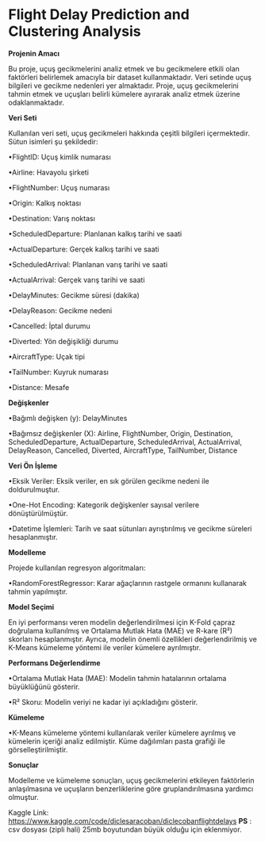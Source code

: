 # Flight Delay Prediction and Clustering Analysis

**Projenin Amacı**

Bu proje, uçuş gecikmelerini analiz etmek ve bu gecikmelere etkili olan faktörleri belirlemek amacıyla bir dataset kullanmaktadır. Veri setinde uçuş bilgileri ve gecikme nedenleri yer almaktadır. Proje, uçuş gecikmelerini tahmin etmek ve uçuşları belirli kümelere ayırarak analiz etmek üzerine odaklanmaktadır.

**Veri Seti**

Kullanılan veri seti, uçuş gecikmeleri hakkında çeşitli bilgileri içermektedir. Sütun isimleri şu şekildedir:

•FlightID: Uçuş kimlik numarası

•Airline: Havayolu şirketi

•FlightNumber: Uçuş numarası

•Origin: Kalkış noktası

•Destination: Varış noktası

•ScheduledDeparture: Planlanan kalkış tarihi ve saati

•ActualDeparture: Gerçek kalkış tarihi ve saati

•ScheduledArrival: Planlanan varış tarihi ve saati

•ActualArrival: Gerçek varış tarihi ve saati

•DelayMinutes: Gecikme süresi (dakika)

•DelayReason: Gecikme nedeni

•Cancelled: İptal durumu

•Diverted: Yön değişikliği durumu

•AircraftType: Uçak tipi

•TailNumber: Kuyruk numarası

•Distance: Mesafe


**Değişkenler**

•Bağımlı değişken (y): DelayMinutes

•Bağımsız değişkenler (X): Airline, FlightNumber, Origin, Destination, ScheduledDeparture, ActualDeparture, ScheduledArrival, ActualArrival, DelayReason, Cancelled, Diverted, AircraftType, TailNumber, Distance


**Veri Ön İşleme**

•Eksik Veriler: Eksik veriler, en sık görülen gecikme nedeni ile doldurulmuştur.

•One-Hot Encoding: Kategorik değişkenler sayısal verilere dönüştürülmüştür.

•Datetime İşlemleri: Tarih ve saat sütunları ayrıştırılmış ve gecikme süreleri hesaplanmıştır.


**Modelleme**

Projede kullanılan regresyon algoritmaları:

•RandomForestRegressor: Karar ağaçlarının rastgele ormanını kullanarak tahmin yapılmıştır.


**Model Seçimi**

En iyi performansı veren modelin değerlendirilmesi için K-Fold çapraz doğrulama kullanılmış ve Ortalama Mutlak Hata (MAE) ve R-kare (R²) skorları hesaplanmıştır. Ayrıca, modelin önemli özellikleri değerlendirilmiş ve K-Means kümeleme yöntemi ile veriler kümelere ayrılmıştır.


**Performans Değerlendirme**

•Ortalama Mutlak Hata (MAE): Modelin tahmin hatalarının ortalama büyüklüğünü gösterir.

•R² Skoru: Modelin veriyi ne kadar iyi açıkladığını gösterir.


**Kümeleme**

•K-Means kümeleme yöntemi kullanılarak veriler kümelere ayrılmış ve kümelerin içeriği analiz edilmiştir. Küme dağılımları pasta grafiği ile görselleştirilmiştir.


**Sonuçlar**

Modelleme ve kümeleme sonuçları, uçuş gecikmelerini etkileyen faktörlerin anlaşılmasına ve uçuşların benzerliklerine göre gruplandırılmasına yardımcı olmuştur.

Kaggle Link: https://www.kaggle.com/code/diclesaracoban/diclecobanflightdelays
**PS** : csv dosyası (zipli hali) 25mb boyutundan büyük olduğu için eklenmiyor. 
